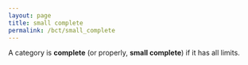 ```yaml
---
layout: page
title: small complete
permalink: /bct/small_complete
---
```

A category is **complete**     (or properly, **small complete**) if it has all limits.
